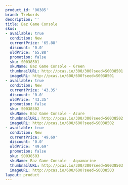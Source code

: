 ```yaml
---
product_id: '00385'
brand: Trekords
description: ''
title: Baz Game Console
skus:
- available: true
  condition: New
  currentPrice: '65.88'
  discount: '0.0'
  oldPrice: '65.88'
  promotion: false
  sku: S0038501
  skuName: Baz Game Console - Green
  thumbnailURL: http://pcas.io/300/300?seed=S0038501
  imageURL: http://pcas.io/600/600?seed=S0038501
- available: true
  condition: New
  currentPrice: '43.35'
  discount: '0.0'
  oldPrice: '43.35'
  promotion: false
  sku: S0038502
  skuName: Baz Game Console - Azure
  thumbnailURL: http://pcas.io/300/300?seed=S0038502
  imageURL: http://pcas.io/600/600?seed=S0038502
- available: true
  condition: New
  currentPrice: '49.69'
  discount: '0.0'
  oldPrice: '49.69'
  promotion: false
  sku: S0038503
  skuName: Baz Game Console - Aquamarine
  thumbnailURL: http://pcas.io/300/300?seed=S0038503
  imageURL: http://pcas.io/600/600?seed=S0038503
layout: product
---
```

